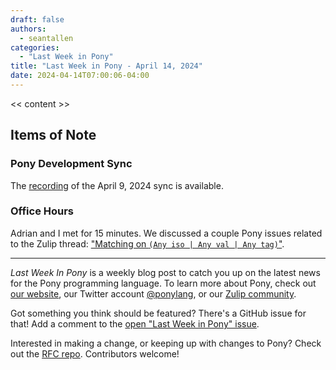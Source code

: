 ```yaml
---
draft: false
authors:
  - seantallen
categories:
  - "Last Week in Pony"
title: "Last Week in Pony - April 14, 2024"
date: 2024-04-14T07:00:06-04:00
---
```


<< content >>

<!-- more -->

## Items of Note

### Pony Development Sync

The [recording](https://vimeo.com/manage/videos/932630834) of the April 9, 2024 sync is available.

### Office Hours

Adrian and I met for 15 minutes. We discussed a couple Pony issues related to the Zulip thread: ["Matching on `(Any iso | Any val | Any tag)`"](https://ponylang.zulipchat.com/#narrow/stream/189985-beginner-help/topic/.E2.9C.94.20Matching.20on.20.60.28Any.20iso.20.7C.20Any.20val.20.7C.20Any.20tag.29.60).

---

_Last Week In Pony_ is a weekly blog post to catch you up on the latest news for the Pony programming language. To learn more about Pony, check out [our website](https://ponylang.io), our Twitter account [@ponylang](https://twitter.com/ponylang), or our [Zulip community](https://ponylang.zulipchat.com).

Got something you think should be featured? There's a GitHub issue for that! Add a comment to the [open "Last Week in Pony" issue](https://github.com/ponylang/ponylang.github.io/issues?q=is%3Aissue+is%3Aopen+label%3Alast-week-in-pony).

Interested in making a change, or keeping up with changes to Pony? Check out the [RFC repo](https://github.com/ponylang/rfcs). Contributors welcome!
